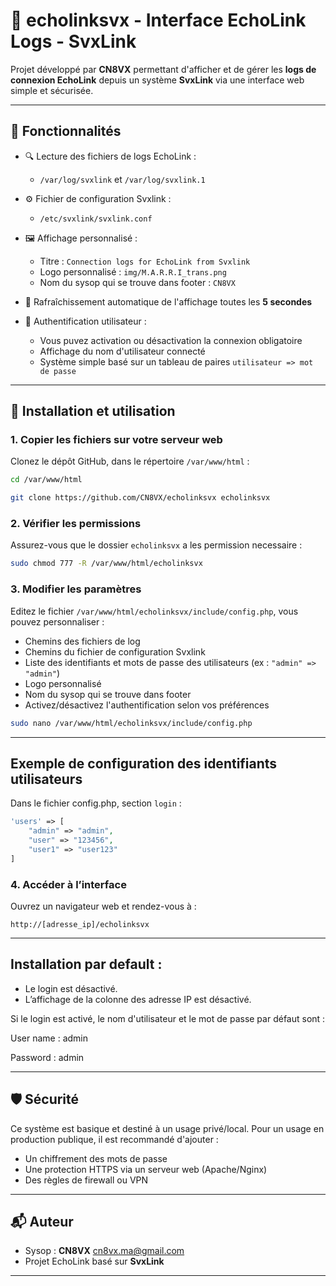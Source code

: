 # 📡 echolinksvx - Interface EchoLink Logs - SvxLink

Projet développé par **CN8VX** permettant d'afficher et de gérer les **logs de connexion EchoLink** depuis un système **SvxLink** via une interface web simple et sécurisée.

---

## 🧩 Fonctionnalités

- 🔍 Lecture des fichiers de logs EchoLink :
  - `/var/log/svxlink` et `/var/log/svxlink.1`
  
- ⚙️ Fichier de configuration Svxlink :
  - `/etc/svxlink/svxlink.conf`

- 🖼️ Affichage personnalisé :
  - Titre : `Connection logs for EchoLink from Svxlink`
  - Logo personnalisé : `img/M.A.R.R.I_trans.png`
  - Nom du sysop qui se trouve dans footer : `CN8VX`

- 🔄 Rafraîchissement automatique de l'affichage toutes les **5 secondes**

- 🔐 Authentification utilisateur :
  - Vous puvez activation ou désactivation la connexion obligatoire
  - Affichage du nom d'utilisateur connecté
  - Système simple basé sur un tableau de paires `utilisateur => mot de passe`

---

## 🚀 Installation et utilisation

### 1. Copier les fichiers sur votre serveur web
Clonez le dépôt GitHub, dans le répertoire <code>/var/www/html</code> :

```bash
cd /var/www/html
```

```bash
git clone https://github.com/CN8VX/echolinksvx echolinksvx
```

### 2. Vérifier les permissions
Assurez-vous que le dossier <code>echolinksvx</code> a les permission necessaire :

```bash
sudo chmod 777 -R /var/www/html/echolinksvx
```

### 3. Modifier les paramètres
Editez le fichier <code>/var/www/html/echolinksvx/include/config.php</code>, vous pouvez personnaliser :

- Chemins des fichiers de log
- Chemins du fichier de configuration Svxlink
- Liste des identifiants et mots de passe des utilisateurs (ex : `"admin" => "admin"`)
- Logo personnalisé
- Nom du sysop qui se trouve dans footer
- Activez/désactivez l'authentification selon vos préférences

```bash
sudo nano /var/www/html/echolinksvx/include/config.php
```

---

## Exemple de configuration des identifiants utilisateurs

Dans le fichier config.php, section `login` :

```php
'users' => [
    "admin" => "admin",
    "user" => "123456",
    "user1" => "user123"
]
```

### 4. Accéder à l’interface
Ouvrez un navigateur web et rendez-vous à :

```
http://[adresse_ip]/echolinksvx
```
---

## Installation par default : 

- Le login est désactivé.
- L’affichage de la colonne des adresse IP est désactivé.

Si le login est activé, le nom d'utilisateur et le mot de passe par défaut sont :

User name : admin

Password : admin

---

## 🛡️ Sécurité

Ce système est basique et destiné à un usage privé/local. Pour un usage en production publique, il est recommandé d'ajouter :

- Un chiffrement des mots de passe
- Une protection HTTPS via un serveur web (Apache/Nginx)
- Des règles de firewall ou VPN

---

## 📬 Auteur

- Sysop : **CN8VX** cn8vx.ma@gmail.com
- Projet EchoLink basé sur **SvxLink**

---
